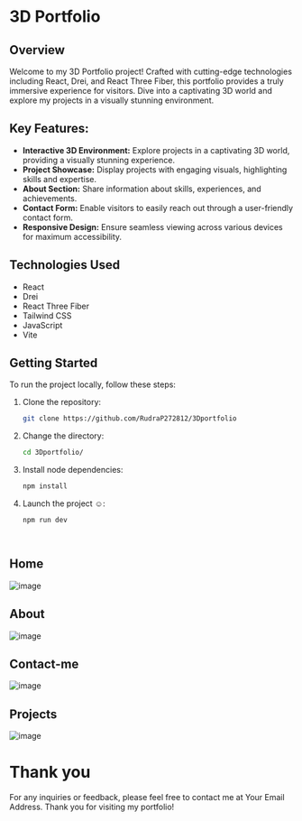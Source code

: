 # 3D Portfolio

## Overview

Welcome to my 3D Portfolio project! Crafted with cutting-edge technologies including React, Drei, and React Three Fiber, this portfolio provides a truly immersive experience for visitors. Dive into a captivating 3D world and explore my projects in a visually stunning environment.

## Key Features:

- **Interactive 3D Environment:** Explore projects in a captivating 3D world, providing a visually stunning experience.
- **Project Showcase:** Display projects with engaging visuals, highlighting skills and expertise.
- **About Section:** Share information about skills, experiences, and achievements.
- **Contact Form:** Enable visitors to easily reach out through a user-friendly contact form.
- **Responsive Design:** Ensure seamless viewing across various devices for maximum accessibility.

## Technologies Used

- React
- Drei
- React Three Fiber
- Tailwind CSS
- JavaScript
- Vite

## Getting Started

To run the project locally, follow these steps:

1. Clone the repository:

   ```bash
   git clone https://github.com/RudraP272812/3Dportfolio

2. Change the directory:

   ```bash
   cd 3Dportfolio/

3. Install node dependencies:

   ```bash
   npm install

4. Launch the project ☺:

   ```bash
   npm run dev




## Home
![image](https://github.com/RudraP272812/3Dportfolio/assets/142172340/7d176e6e-f199-4994-be9d-7069a3991dd0)


## About
![image](https://github.com/RudraP272812/3Dportfolio/assets/142172340/a66de14c-db34-4405-8b82-bd78ffc41eba)

## Contact-me
![image](https://github.com/RudraP272812/3Dportfolio/assets/142172340/b88df0df-0fb1-40ae-b783-05c2e20ed4c5)

## Projects
![image](https://github.com/RudraP272812/3Dportfolio/assets/142172340/ca83db7b-f589-4241-a74c-8e9e64bc739f)


# Thank you
For any inquiries or feedback, please feel free to contact me at Your Email Address. Thank you for visiting my portfolio!



